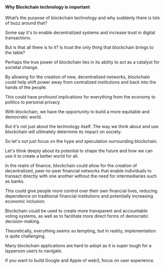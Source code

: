 #### Why Blockchain technology is important

What’s the purpose of blockchain technology and why suddenly there is lots of buzz around that?

Some say it's to enable decentralized systems and increase trust in digital transactions.

But is that all there is to it? Is trust the only thing that blockchain brings to the table?

Perhaps the true power of blockchain lies in its ability to act as a catalyst for societal change.

By allowing for the creation of new, decentralized networks, blockchain could help shift power away from centralized institutions and back into the hands of the people.

This could have profound implications for everything from the economy to politics to personal privacy.

With blockchain, we have the opportunity to build a more equitable and democratic world.

But it's not just about the technology itself. The way we think about and use blockchain will ultimately determine its impact on society.

So let's not just focus on the hype and speculation surrounding blockchain.

Let's think deeply about its potential to shape the future and how we can use it to create a better world for all.

In the realm of finance, blockchain could allow for the creation of decentralized, peer-to-peer financial networks that enable individuals to transact directly with one another without the need for intermediaries such as banks.

This could give people more control over their own financial lives, reducing dependence on traditional financial institutions and potentially increasing economic inclusion.

Blockchain could be used to create more transparent and accountable voting systems, as well as to facilitate more direct forms of democratic decision-making.

Theoretically, everything seems so tempting, but in reality, implementation is quite challenging.

Many blockchain applications are hard to adopt as it is super tough for a layperson users to navigate.

If you want to build Google and Apple of web3, focus on user experience.
